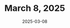 ---
title: March 8, 2025
date: 2025-03-08
tags:
- 1min
- guitar
- c4t
layout: minute.njk
postnumber: 433
duration: '2:12'
length: 5279868
---